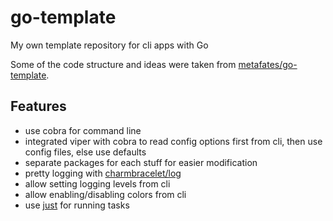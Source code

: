 # go-template
My own template repository for cli apps with Go

Some of the code structure and ideas were taken from [metafates/go-template](https://github.com/metafates/go-template/).

## Features
- use cobra for command line
- integrated viper with cobra to read config options first from cli, then use config files, else use defaults
- separate packages for each stuff for easier modification
- pretty logging with [charmbracelet/log](https://github.com/charmbracelet/log)
- allow setting logging levels from cli
- allow enabling/disabling colors from cli
- use [just](https://github.com/casey/just) for running tasks

